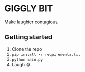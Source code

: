 # GIGGLY BIT

Make laughter contagious.

## Getting started

1. Clone the repo
2. `pip install -r requirements.txt`
3. `python main.py`
4. Laugh 😂



